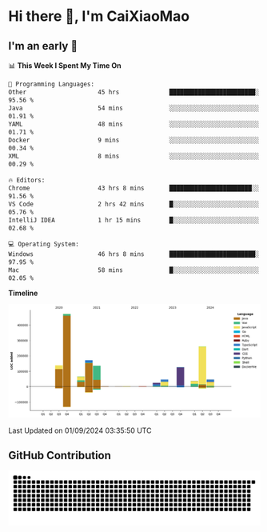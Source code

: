 # Hi there 👋, I'm CaiXiaoMao

## I'm an early 🐤
<!--START_SECTION:waka-->
📊 **This Week I Spent My Time On** 

```text
💬 Programming Languages: 
Other                    45 hrs              ████████████████████████░   95.56 % 
Java                     54 mins             ░░░░░░░░░░░░░░░░░░░░░░░░░   01.91 % 
YAML                     48 mins             ░░░░░░░░░░░░░░░░░░░░░░░░░   01.71 % 
Docker                   9 mins              ░░░░░░░░░░░░░░░░░░░░░░░░░   00.34 % 
XML                      8 mins              ░░░░░░░░░░░░░░░░░░░░░░░░░   00.29 % 

🔥 Editors: 
Chrome                   43 hrs 8 mins       ███████████████████████░░   91.56 % 
VS Code                  2 hrs 42 mins       █░░░░░░░░░░░░░░░░░░░░░░░░   05.76 % 
IntelliJ IDEA            1 hr 15 mins        █░░░░░░░░░░░░░░░░░░░░░░░░   02.68 % 

💻 Operating System: 
Windows                  46 hrs 8 mins       ████████████████████████░   97.95 % 
Mac                      58 mins             █░░░░░░░░░░░░░░░░░░░░░░░░   02.05 % 
```

**Timeline**

![Lines of Code chart](https://raw.githubusercontent.com/caixiaomao/caixiaomao/main/assets/bar_graph.png)


 Last Updated on 01/09/2024 03:35:50 UTC
<!--END_SECTION:waka-->

## GitHub Contribution
<picture>
  <source media="(prefers-color-scheme: dark)" srcset="/dist/snake/github-contribution-grid-snake-dark.svg" />
  <source media="(prefers-color-scheme: light)" srcset="/dist/snake/github-contribution-grid-snake.svg" />
  <img alt="github contribution grid snake animation" src="/dist/snake/github-contribution-grid-snake.svg" />
</picture>
